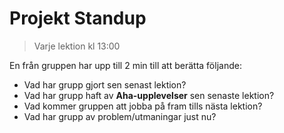 # Projekt Standup

> Varje lektion kl 13:00

En från gruppen har upp till 2 min till att berätta följande:

* Vad har grupp gjort sen senast lektion?
* Vad har grupp haft av **Aha-upplevelser** sen senaste lektion?
* Vad kommer gruppen att jobba på fram tills nästa lektion?
* Vad har grupp av problem/utmaningar just nu?

